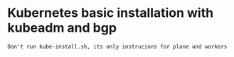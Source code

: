 # Kubernetes basic installation with kubeadm and bgp

`Don't run kube-install.sh, its only instrucions for plane and workers`
